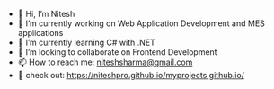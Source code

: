 - 👋 Hi, I’m Nitesh
- 🔭 I’m currently working on  Web Application Development and MES applications
- 🌱 I’m currently learning C# with .NET
- 👯 I’m looking to collaborate on Frontend Development
- 📫 How to reach me: niteshsharma@gmail.com
- 🙌 check out: https://niteshpro.github.io/myprojects.github.io/

